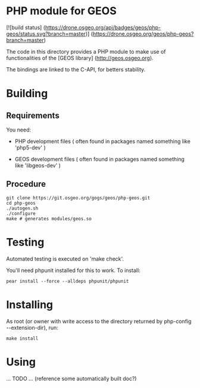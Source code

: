 PHP module for GEOS
===================

[![build status]
(https://drone.osgeo.org/api/badges/geos/php-geos/status.svg?branch=master)]
(https://drone.osgeo.org/geos/php-geos?branch=master)

The code in this directory provides a PHP module to make use
of functionalities of the [GEOS library] (http://geos.osgeo.org).

The bindings are linked to the C-API, for betters stability.

# Building

## Requirements

You need:

  - PHP development files
    ( often found in packages named something like 'php5-dev' )

  - GEOS development files
    ( often found in packages named something like 'libgeos-dev' )

## Procedure

    git clone https://git.osgeo.org/gogs/geos/php-geos.git
    cd php-geos
    ./autogen.sh
    ./configure
    make # generates modules/geos.so

# Testing

Automated testing is executed on 'make check'.

You'll need phpunit installed for this to work. To install:

    pear install --force --alldeps phpunit/phpunit

# Installing

As root (or owner with write access to the directory
returned by php-config --extension-dir), run:

    make install

# Using

 ... TODO ...
 (reference some automatically built doc?)

